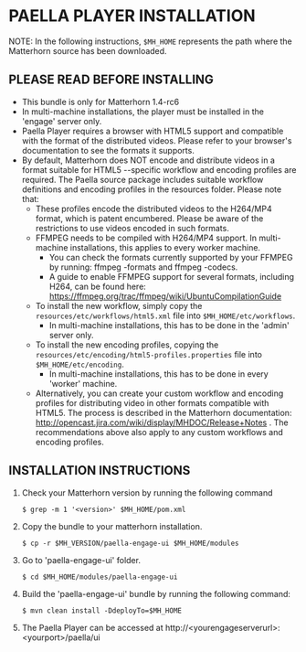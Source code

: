 PAELLA PLAYER INSTALLATION
==========================

NOTE: In the following instructions, `$MH_HOME` represents the path where the Matterhorn source has been downloaded.


PLEASE READ BEFORE INSTALLING
-----------------------------

- This bundle is only for Matterhorn 1.4-rc6
- In multi-machine installations, the player must be installed in the 'engage' server only.
- Paella Player requires a browser with HTML5 support and compatible with the format of the distributed videos. Please refer to your browser's documentation to see the formats it supports.
- By default, Matterhorn does NOT encode and distribute videos in a format suitable for HTML5 --specific workflow and encoding profiles are required. The Paella source package includes suitable workflow definitions and encoding profiles in the resources folder. Please note that:
    * These profiles encode the distributed videos to the H264/MP4 format, which is patent encumbered. Please be aware of the restrictions to use videos encoded in such formats.
    * FFMPEG needs to be compiled with H264/MP4 support. In multi-machine installations, this applies to every worker machine.
      - You can check the formats currently supported by your FFMPEG by running: ffmpeg -formats and ffmpeg -codecs.
      - A guide to enable FFMPEG support for several formats, including H264, can be found here: https://ffmpeg.org/trac/ffmpeg/wiki/UbuntuCompilationGuide
    * To install the new workflow, simply copy the `resources/etc/workflows/html5.xml` file into `$MH_HOME/etc/workflows`.
      - In multi-machine installations, this has to be done in the 'admin' server only.
    * To install the new encoding profiles, copying the `resources/etc/encoding/html5-profiles.properties` file into `$MH_HOME/etc/encoding`.
      - In multi-machine installations, this has to be done in every 'worker' machine.
    * Alternatively, you can create your custom workflow and encoding profiles for distributing video in other formats compatible with HTML5. The process is described in the Matterhorn documentation:
      http://opencast.jira.com/wiki/display/MHDOC/Release+Notes . The recommendations above also apply to any custom workflows and encoding profiles.



INSTALLATION INSTRUCTIONS
-------------------------

1. Check your Matterhorn version by running the following command

    `$ grep -m 1 '<version>' $MH_HOME/pom.xml`

2. Copy the bundle to your matterhorn installation.

    `$ cp -r $MH_VERSION/paella-engage-ui $MH_HOME/modules`

3. Go to 'paella-engage-ui' folder.

    `$ cd $MH_HOME/modules/paella-engage-ui`

4. Build the 'paella-engage-ui' bundle by running the following command:

    `$ mvn clean install -DdeployTo=$MH_HOME`

5. The Paella Player can be accessed at http://\<yourengageserverurl\>:\<yourport\>/paella/ui
